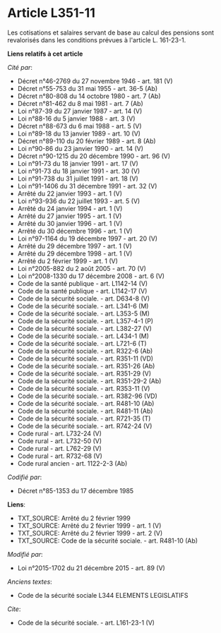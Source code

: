 # Article L351-11

Les cotisations et salaires servant de base au calcul des pensions sont revalorisés dans les conditions prévues à l'article
L. 161-23-1.

**Liens relatifs à cet article**

_Cité par_:

  - Décret n°46-2769 du 27 novembre 1946 - art. 181 (V)
  - Décret n°55-753 du 31 mai 1955 - art. 36-5 (Ab)
  - Décret n°80-808 du 14 octobre 1980 - art. 7 (Ab)
  - Décret n°81-462 du 8 mai 1981 - art. 7 (Ab)
  - Loi n°87-39 du 27 janvier 1987 - art. 14 (V)
  - Loi n°88-16 du 5 janvier 1988 - art. 3 (V)
  - Décret n°88-673 du 6 mai 1988 - art. 5 (V)
  - Loi n°89-18 du 13 janvier 1989 - art. 10 (V)
  - Décret n°89-110 du 20 février 1989 - art. 8 (Ab)
  - Loi n°90-86 du 23 janvier 1990 - art. 14 (V)
  - Décret n°90-1215 du 20 décembre 1990 - art. 96 (V)
  - Loi n°91-73 du 18 janvier 1991 - art. 17 (V)
  - Loi n°91-73 du 18 janvier 1991 - art. 30 (V)
  - Loi n°91-738 du 31 juillet 1991 - art. 18 (V)
  - Loi n°91-1406 du 31 décembre 1991 - art. 32 (V)
  - Arrêté du 22 janvier 1993 - art. 1 (V)
  - Loi n°93-936 du 22 juillet 1993 - art. 5 (V)
  - Arrêté du 24 janvier 1994 - art. 1 (V)
  - Arrêté du 27 janvier 1995 - art. 1 (V)
  - Arrêté du 30 janvier 1996 - art. 1 (V)
  - Arrêté du 30 décembre 1996 - art. 1 (V)
  - Loi n°97-1164 du 19 décembre 1997 - art. 20 (V)
  - Arrêté du 29 décembre 1997 - art. 1 (V)
  - Arrêté du 29 décembre 1998 - art. 1 (V)
  - Arrêté du 2 février 1999 - art. 1 (V)
  - Loi n°2005-882 du 2 août 2005 - art. 70 (V)
  - Loi n°2008-1330 du 17 décembre 2008 - art. 6 (V)
  - Code de la santé publique - art. L1142-14 (V)
  - Code de la santé publique - art. L1142-17 (V)
  - Code de la sécurité sociale. - art. D634-8 (V)
  - Code de la sécurité sociale. - art. L341-6 (M)
  - Code de la sécurité sociale. - art. L353-5 (M)
  - Code de la sécurité sociale. - art. L357-4-1 (P)
  - Code de la sécurité sociale. - art. L382-27 (V)
  - Code de la sécurité sociale. - art. L434-1 (M)
  - Code de la sécurité sociale. - art. L721-6 (T)
  - Code de la sécurité sociale. - art. R322-6 (Ab)
  - Code de la sécurité sociale. - art. R351-11 (VD)
  - Code de la sécurité sociale. - art. R351-26 (Ab)
  - Code de la sécurité sociale. - art. R351-29 (V)
  - Code de la sécurité sociale. - art. R351-29-2 (Ab)
  - Code de la sécurité sociale. - art. R353-11 (V)
  - Code de la sécurité sociale. - art. R382-96 (VD)
  - Code de la sécurité sociale. - art. R481-10 (Ab)
  - Code de la sécurité sociale. - art. R481-11 (Ab)
  - Code de la sécurité sociale. - art. R721-35 (T)
  - Code de la sécurité sociale. - art. R742-24 (V)
  - Code rural - art. L732-24 (V)
  - Code rural - art. L732-50 (V)
  - Code rural - art. L762-29 (V)
  - Code rural - art. R732-68 (V)
  - Code rural ancien - art. 1122-2-3 (Ab)

_Codifié par_:

  - Décret n°85-1353 du 17 décembre 1985

**Liens**:

  - TXT_SOURCE: Arrêté du 2 février 1999
  - TXT_SOURCE: Arrêté du 2 février 1999 - art. 1 (V)
  - TXT_SOURCE: Arrêté du 2 février 1999 - art. 2 (V)
  - TXT_SOURCE: Code de la sécurité sociale. - art. R481-10 (Ab)

_Modifié par_:

  - Loi n°2015-1702 du 21 décembre 2015 - art. 89 (V)

_Anciens textes_:

  - Code de la sécurité sociale L344 ELEMENTS LEGISLATIFS

_Cite_:

  - Code de la sécurité sociale. - art. L161-23-1 (V)
